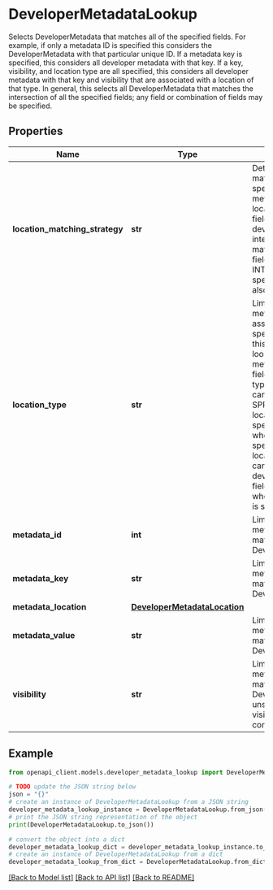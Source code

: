 # DeveloperMetadataLookup

Selects DeveloperMetadata that matches all of the specified fields. For example, if only a metadata ID is specified this considers the DeveloperMetadata with that particular unique ID. If a metadata key is specified, this considers all developer metadata with that key. If a key, visibility, and location type are all specified, this considers all developer metadata with that key and visibility that are associated with a location of that type. In general, this selects all DeveloperMetadata that matches the intersection of all the specified fields; any field or combination of fields may be specified.

## Properties

Name | Type | Description | Notes
------------ | ------------- | ------------- | -------------
**location_matching_strategy** | **str** | Determines how this lookup matches the location. If this field is specified as EXACT, only developer metadata associated on the exact location specified is matched. If this field is specified to INTERSECTING, developer metadata associated on intersecting locations is also matched. If left unspecified, this field assumes a default value of INTERSECTING. If this field is specified, a metadataLocation must also be specified. | [optional] 
**location_type** | **str** | Limits the selected developer metadata to those entries which are associated with locations of the specified type. For example, when this field is specified as ROW this lookup only considers developer metadata associated on rows. If the field is left unspecified, all location types are considered. This field cannot be specified as SPREADSHEET when the locationMatchingStrategy is specified as INTERSECTING or when the metadataLocation is specified as a non-spreadsheet location: spreadsheet metadata cannot intersect any other developer metadata location. This field also must be left unspecified when the locationMatchingStrategy is specified as EXACT. | [optional] 
**metadata_id** | **int** | Limits the selected developer metadata to that which has a matching DeveloperMetadata.metadata_id. | [optional] 
**metadata_key** | **str** | Limits the selected developer metadata to that which has a matching DeveloperMetadata.metadata_key. | [optional] 
**metadata_location** | [**DeveloperMetadataLocation**](DeveloperMetadataLocation.md) |  | [optional] 
**metadata_value** | **str** | Limits the selected developer metadata to that which has a matching DeveloperMetadata.metadata_value. | [optional] 
**visibility** | **str** | Limits the selected developer metadata to that which has a matching DeveloperMetadata.visibility. If left unspecified, all developer metadata visibile to the requesting project is considered. | [optional] 

## Example

```python
from openapi_client.models.developer_metadata_lookup import DeveloperMetadataLookup

# TODO update the JSON string below
json = "{}"
# create an instance of DeveloperMetadataLookup from a JSON string
developer_metadata_lookup_instance = DeveloperMetadataLookup.from_json(json)
# print the JSON string representation of the object
print(DeveloperMetadataLookup.to_json())

# convert the object into a dict
developer_metadata_lookup_dict = developer_metadata_lookup_instance.to_dict()
# create an instance of DeveloperMetadataLookup from a dict
developer_metadata_lookup_from_dict = DeveloperMetadataLookup.from_dict(developer_metadata_lookup_dict)
```
[[Back to Model list]](../README.md#documentation-for-models) [[Back to API list]](../README.md#documentation-for-api-endpoints) [[Back to README]](../README.md)


